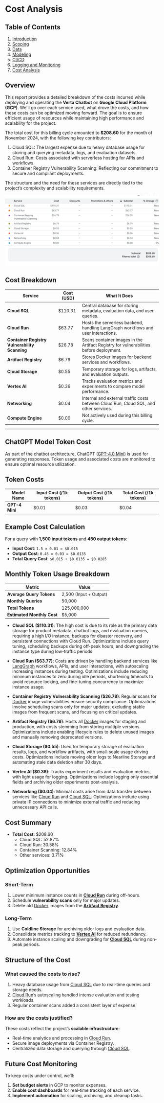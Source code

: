 # Cost Analysis

## Table of Contents
1. [Introduction](../project/1-introduction.md)
2. [Scoping](../project/2-scoping.md)
3. [Data](../project/3-data.md)
4. [Modeling](../project/4-modelling.md)
5. [CI/CD](../project/5-ci_cd.md)
6. [Logging and Monitoring](../project/6-logging.md)
7. [Cost Analysis](../project/7-cost_analysis.md)

## Overview

This report provides a detailed breakdown of the costs incurred while deploying and operating the **Verta Chatbot** on **Google Cloud Platform (GCP)**. We'll go over each service used, what drove the costs, and how these costs can be optimized moving forward. The goal is to ensure efficient usage of resources while maintaining high performance and scalability for the project.

The total cost for this billing cycle amounted to **$208.60** for the month of November 2024, with the following key contributors:
1. Cloud SQL: The largest expense due to heavy database usage for storing and querying metadata, logs, and evaluation datasets.
2. Cloud Run: Costs associated with serverless hosting for APIs and workflows.
3. Container Registry Vulnerability Scanning: Reflecting our commitment to secure and compliant deployments.

The structure and the need for these services are directly tied to the project’s complexity and scalability requirements.

![Google Cloud Cost ](../images/13.png)

## Cost Breakdown

| **Service**                                  | **Cost (USD)** | **What It Does**                                                                                 |
|----------------------------------------------|----------------|--------------------------------------------------------------------------------------------------|
| **Cloud SQL**                                | $110.31        | Central database for storing metadata, evaluation data, and user queries.                        |
| **Cloud Run**                                | $63.77         | Hosts the serverless backend, handling LangGraph workflows and user interactions.                |
| **Container Registry Vulnerability Scanning**| $26.78         | Scans container images in the Artifact Registry for vulnerabilities before deployment.           |
| **Artifact Registry**                        | $6.79          | Stores Docker images for backend services and workflows.                                         |
| **Cloud Storage**                            | $0.55          | Temporary storage for logs, artifacts, and evaluation outputs.                                   |
| **Vertex AI**                                | $0.36          | Tracks evaluation metrics and experiments to compare model performance.                          |
| **Networking**                               | $0.04          | Internal and external traffic costs between Cloud Run, Cloud SQL, and other services.            |
| **Compute Engine**                           | $0.00          | Not actively used during this billing cycle.                                                     |

---
## ChatGPT Model Token Cost

As part of the chatbot architecture, ChatGPT ([GPT-4.0 Mini]((https://openai.com/index/gpt-4o-mini-advancing-cost-efficient-intelligence/))) is used for generating responses. Token usage and associated costs are monitored to ensure optimal resource utilization.



## Token Costs

| **Model Name**  | **Input Cost (/1k tokens)** | **Output Cost (/1k tokens)** | **Total Cost (/1k tokens)** |
|------------------|-----------------------------|------------------------------|-----------------------------|
| **GPT-4 Mini**   | $0.01                      | $0.03                       | $0.04                      |



## Example Cost Calculation

For a query with **1,500 input tokens** and **450 output tokens**:

- **Input Cost**: `1.5 × 0.01 = $0.015`
- **Output Cost**: `0.45 × 0.03 = $0.0135`
- **Total Query Cost**: `$0.015 + $0.0135 = $0.0285`


## Monthly Token Usage Breakdown

| **Metric**                 | **Value**           |
|-----------------------------|---------------------|
| **Average Query Tokens**    | 2,500 (Input + Output) |
| **Monthly Queries**         | 50,000             |
| **Total Tokens**            | 125,000,000        |
| **Estimated Monthly Cost**  | $5,000             |



- **Cloud SQL ($110.31)**: The high cost is due to its role as the primary data storage for product metadata, chatbot logs, and evaluation queries, requiring a high I/O instance, backups for disaster recovery, and persistent connections with Cloud Run. Optimizations include query tuning, scheduling backups during off-peak hours, and downgrading the instance type during low-traffic periods.

- **Cloud Run ($63.77)**: Costs are driven by handling backend services like [LangGraph](https://www.langchain.com/langgraph) workflows, APIs, and user interactions, with autoscaling increasing instances during testing. Optimizations include reducing minimum instances to zero during idle periods, shortening timeouts to avoid resource locking, and fine-tuning concurrency to maximize instance usage.

- **Container Registry Vulnerability Scanning ($26.78)**: Regular scans for [Docker](https://www.docker.com/) image vulnerabilities ensure security compliance. Optimizations involve scheduling scans only for major updates, excluding stable images from frequent scans, and focusing on critical updates.

- **Artifact Registry ($6.79)**: Hosts all [Docker](https://www.docker.com/) images for staging and production, with costs stemming from storing multiple versions. Optimizations include enabling lifecycle rules to delete unused images and manually removing deprecated versions.

- **Cloud Storage ($0.55)**: Used for temporary storage of evaluation results, logs, and workflow artifacts, with small-scale usage driving costs. Optimizations include moving older logs to Nearline Storage and automating stale data deletion after 30 days.

- **Vertex AI ($0.36)**: Tracks experiment results and evaluation metrics, with light usage for logging. Optimizations include logging only essential fields and archiving older experiments post-analysis.

- **Networking ($0.04)**: Minimal costs arise from data transfer between services like [Cloud Run](https://cloud.google.com/run) and [Cloud SQL](https://cloud.google.com/sql). Optimizations include using private IP connections to minimize external traffic and reducing unnecessary API calls.



## Cost Summary

- **Total Cost**: $208.60
  - Cloud SQL: 52.87%
  - Cloud Run: 30.58%
  - Container Scanning: 12.84%
  - Other services: 3.71%


## Optimization Opportunities

### Short-Term
1. Lower minimum instance counts in **[Cloud Run](https://cloud.google.com/run)** during off-hours.
2. Schedule **vulnerability scans** only for major updates.
3. Delete old [Docker](https://www.docker.com/) images from the **[Artifact Registry](https://cloud.google.com/artifact-registry/docs)**.

### Long-Term
1. Use **Coldline Storage** for archiving older logs and evaluation data.
2. Consolidate metrics tracking to **[Vertex AI](https://cloud.google.com/vertex-ai)** for reduced redundancy.
3. Automate instance scaling and downgrading for **[Cloud SQL](https://cloud.google.com/sql)** during non-peak periods.


## Structure of the Cost

### What caused the costs to rise?
1. Heavy database usage from [Cloud SQL](https://cloud.google.com/sql) due to real-time queries and storage needs.
2. [Cloud Run](https://cloud.google.com/run)’s autoscaling handled intense evaluation and testing workloads.
3. Regular container scans added a consistent layer of expense.

### How are the costs justified?
These costs reflect the project’s **scalable infrastructure**:
- Real-time analytics and processing in [Cloud Run](https://cloud.google.com/run).
- Secure image deployments via Container Registry.
- Centralized data storage and querying through [Cloud SQL](https://cloud.google.com/sql).


## Future Cost Monitoring

To keep costs under control, we’ll:
1. **Set budget alerts** in GCP to monitor expenses.
2. **Enable cost dashboards** for real-time tracking of each service.
3. **Implement automation** for scaling, archiving, and cleanup tasks.


